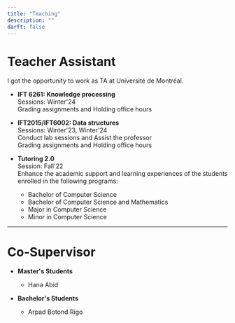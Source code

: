 ```yaml
---
title: "Teaching"
description: ""
darft: false
---
```


# Teacher Assistant

 I got the opportunity to work as TA at Université de Montréal.

* **IFT 6261: Knowledge processing** <br>
    Sessions: Winter'24  <br>
    Grading assignments and Holding office hours
  
* **IFT2015/IFT6002: Data structures** <br>
    Sessions: Winter'23, Winter'24  <br>
    Conduct lab sessions and Assist the professor <br>
    Grading assignments and Holding office hours

* **Tutoring 2.0** <br>
    Session: Fall'22 <br>
    Enhance the academic support and learning experiences of the students enrolled in the following programs:

    * Bachelor of Computer Science
    * Bachelor of Computer Science and Mathematics
    * Major in Computer Science
    * Minor in Computer Science

---

# Co-Supervisor

* **Master's Students** 
    * Hana Abid

* **Bachelor's Students** 
    * Arpad Botond Rigo



